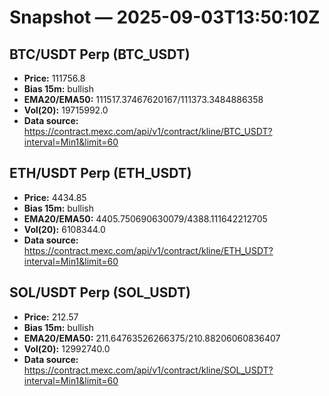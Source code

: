 # Snapshot — 2025-09-03T13:50:10Z

## BTC/USDT Perp (BTC_USDT)
- **Price:** 111756.8
- **Bias 15m:** bullish
- **EMA20/EMA50:** 111517.37467620167/111373.3484886358
- **Vol(20):** 19715992.0
- **Data source:** https://contract.mexc.com/api/v1/contract/kline/BTC_USDT?interval=Min1&limit=60

## ETH/USDT Perp (ETH_USDT)
- **Price:** 4434.85
- **Bias 15m:** bullish
- **EMA20/EMA50:** 4405.750690630079/4388.111642212705
- **Vol(20):** 6108344.0
- **Data source:** https://contract.mexc.com/api/v1/contract/kline/ETH_USDT?interval=Min1&limit=60

## SOL/USDT Perp (SOL_USDT)
- **Price:** 212.57
- **Bias 15m:** bullish
- **EMA20/EMA50:** 211.64763526266375/210.88206060836407
- **Vol(20):** 12992740.0
- **Data source:** https://contract.mexc.com/api/v1/contract/kline/SOL_USDT?interval=Min1&limit=60
